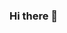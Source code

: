 ### Hi there 👋

<!--
**luanaAntuneskatylelis/luanaAntuneskatylelis** is a ✨ _special_ ✨ repository because its `README.md` (this file) appears on your GitHub profile.

Here are some ideas to get you started:

- 🔭 Estudamos na escola Raulino Horn no 1 ano.
- 🌱 Eu sou a Luana e minha amiga é a Katy.
- 👯 Estamos fazendo um curso de programação do Senai e vocÊ pode 
conferir os nossos trabalhos por aqui.
- 🤔 Temos 15 anos
- 💬 A katy no seu tempo livre gosta de jogar volei e eu gosto ler.
- 📫 Eu luana gostaria de cursar Direito e a Katy gostaria de cursar Direito.
- 😄 Ela/Ela
- ⚡ Almejo dinheiro.
-->

